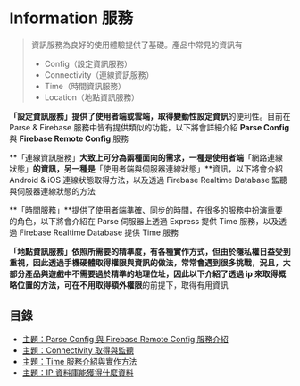 # Information 服務

> 資訊服務為良好的使用體驗提供了基礎。產品中常見的資訊有
>
> * Config（設定資訊服務）
> * Connectivity（連線資訊服務）
> * Time（時間資訊服務）
> * Location（地點資訊服務）

**「設定資訊服務」**提供了使用者端或雲端，取得**變動性設定資訊**的便利性。目前在 Parse & Firebase 服務中皆有提供類似的功能，以下將會詳細介紹 **Parse Config** 與 **Firebase Remote Config** 服務

**「連線資訊服務」**大致上可分為兩種面向的需求，一種是使用者端**「網路連線狀態」**的資訊，另一種是**「使用者端與伺服器連線狀態」**資訊，以下將會介紹 Android & iOS 連線狀態取得方法，以及透過 Firebase Realtime Database 監聽與伺服器連線狀態的方法

**「時間服務」**提供了使用者端準確、同步的時間，在很多的服務中扮演重要的角色，以下將會介紹在 Parse 伺服器上透過 Express 提供 Time 服務，以及透過 Firebase Realtime Database 提供 Time 服務

**「地點資訊服務」**依照所需要的精準度，有各種實作方式，但由於隱私權日益受到重視，因此透過手機硬體取得權限與資訊的做法，常常會遇到很多挑戰，況且，大部分產品與遊戲中不需要過於精準的地理位址，因此以下介紹了透過 ip 來取得概略位置的方法，可在**不用取得額外權限**的前提下，取得有用資訊

## 目錄

* [主題：Parse Config 與 Firebase Remote Config 服務介紹](parse-config-yu-firebase-remote-config-fu-wu-jie-shao.md) 
* [主題：Connectivity 取得與監聽](connectivity-qu-de-yu-jian-ting.md)
* [主題：Time 服務介紹與實作方法](time-fu-wu-jie-shao-yu-shi-zuo-fang-fa.md)
* [主題：IP 資料庫能獲得什麼資料](ip-zi-liao-ku-neng-huo-de-shi-mo-zi-liao.md)

